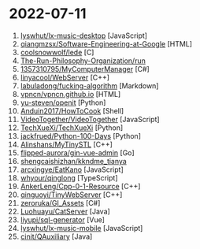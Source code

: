 # 2022-07-11

1. [lyswhut/lx-music-desktop](https://github.com/lyswhut/lx-music-desktop "一个基于 electron 的音乐软件") [JavaScript]
2. [qiangmzsx/Software-Engineering-at-Google](https://github.com/qiangmzsx/Software-Engineering-at-Google "《Software Engineering at Google》的中文翻译版本") [HTML]
3. [coolsnowwolf/lede](https://github.com/coolsnowwolf/lede "Lean's OpenWrt source") [C]
4. [The-Run-Philosophy-Organization/run](https://github.com/The-Run-Philosophy-Organization/run "润学全球官方指定GITHUB，整理润学宗旨、纲领、理论和各类润之实例；解决为什么润，润去哪里，怎么润三大问题； 并成为新中国人的核心宗教，核心信念。") 
5. [1357310795/MyComputerManager](https://github.com/1357310795/MyComputerManager "管理“此电脑”里删不掉的流氓“快捷方式”，同时可自己添加这类“快捷方式”") [C#]
6. [linyacool/WebServer](https://github.com/linyacool/WebServer "A C++ High Performance Web Server") [C++]
7. [labuladong/fucking-algorithm](https://github.com/labuladong/fucking-algorithm "刷算法全靠套路，认准 labuladong 就够了！English version supported! Crack LeetCode, not only how, but also why.") [Markdown]
8. [vpncn/vpncn.github.io](https://github.com/vpncn/vpncn.github.io "2022中国翻墙软件VPN推荐以及科学上网避坑，稳定好用。对比SSR机场、蓝灯、V2ray、老王VPN、VPS搭建梯子等科学上网与翻墙软件，中国最新科学上网翻墙梯子VPN下载推荐。") [HTML]
9. [yu-steven/openit](https://github.com/yu-steven/openit "致力于打造免费无感的翻墙环境") [Python]
10. [Anduin2017/HowToCook](https://github.com/Anduin2017/HowToCook "程序员在家做饭方法指南。Programmer's guide about how to cook at home (Chinese only).") [Shell]
11. [VideoTogether/VideoTogether](https://github.com/VideoTogether/VideoTogether "Watch video together on any platform / 一起看视频，兼容所有平台") [JavaScript]
12. [TechXueXi/TechXueXi](https://github.com/TechXueXi/TechXueXi "强国通 科技强国 学习强国 xuexiqiangguo 全网最好用开源网页学习强国助手：TechXueXi （懒人刷分工具 自动学习）技术强国，支持答题，支持 docker 45分/天") [Python]
13. [jackfrued/Python-100-Days](https://github.com/jackfrued/Python-100-Days "Python - 100天从新手到大师") [Python]
14. [Alinshans/MyTinySTL](https://github.com/Alinshans/MyTinySTL "Achieve a tiny STL in C++11") [C++]
15. [flipped-aurora/gin-vue-admin](https://github.com/flipped-aurora/gin-vue-admin "基于vite+vue3+gin搭建的开发基础平台（已完成setup语法糖版本），集成jwt鉴权，权限管理，动态路由，显隐可控组件，分页封装，多点登录拦截，资源权限，上传下载，代码生成器，表单生成器等开发必备功能。") [Go]
16. [shengcaishizhan/kkndme_tianya](https://github.com/shengcaishizhan/kkndme_tianya "天涯 kkndme 神贴聊房价") 
17. [arcxingye/EatKano](https://github.com/arcxingye/EatKano "H5 Games") [JavaScript]
18. [whyour/qinglong](https://github.com/whyour/qinglong "支持python3、javaScript、shell、typescript 的定时任务管理面板（A timed task management panel that supports typescript, javaScript, python3, and shell）") [TypeScript]
19. [AnkerLeng/Cpp-0-1-Resource](https://github.com/AnkerLeng/Cpp-0-1-Resource "C++ 匠心之作 从0到1入门资料") [C++]
20. [qinguoyi/TinyWebServer](https://github.com/qinguoyi/TinyWebServer "🔥 Linux下C++轻量级Web服务器") [C++]
21. [zeroruka/GI_Assets](https://github.com/zeroruka/GI_Assets "Character textures, models and mods for a certain anime game.") [C#]
22. [Luohuayu/CatServer](https://github.com/Luohuayu/CatServer "高性能和高兼容性的1.12.2/1.16.5/1.18.2版本Forge+Bukkit+Spigot服务端 (A high performance and high compatibility 1.12.2/1.16.5/1.18.2 version Forge+Bukkit+Spigot server)") [Java]
23. [liyupi/sql-generator](https://github.com/liyupi/sql-generator "🔨 用 JSON 来生成结构化的 SQL 语句，基于 Vue3 + TypeScript + Vite + Ant Design + MonacoEditor 实现，项目简单（重逻辑轻页面）、适合练手~") [Vue]
24. [lyswhut/lx-music-mobile](https://github.com/lyswhut/lx-music-mobile "一个基于 React native 开发的音乐软件") [JavaScript]
25. [cinit/QAuxiliary](https://github.com/cinit/QAuxiliary "QNotified phoenix - To make OICQ great again") [Java]
